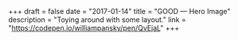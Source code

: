 +++
draft = false
date = "2017-01-14"
title = "GOOD — Hero Image"
description = "Toying around with some layout."
link = "https://codepen.io/williampansky/pen/QvEjaL"
+++
